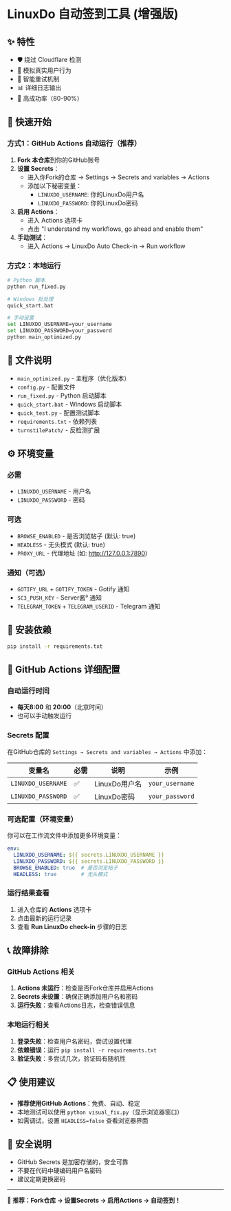# LinuxDo 自动签到工具 (增强版)

## ✨ 特性

- 🛡️ 绕过 Cloudflare 检测
- 🤖 模拟真实用户行为
- 🔄 智能重试机制
- 📊 详细日志输出
- 🎯 高成功率（80-90%）

## 🚀 快速开始

### 方式1：GitHub Actions 自动运行（推荐）
1. **Fork 本仓库**到你的GitHub账号
2. **设置 Secrets**：
   - 进入你Fork的仓库 → Settings → Secrets and variables → Actions
   - 添加以下秘密变量：
     - `LINUXDO_USERNAME`: 你的LinuxDo用户名
     - `LINUXDO_PASSWORD`: 你的LinuxDo密码
3. **启用 Actions**：
   - 进入 Actions 选项卡
   - 点击 "I understand my workflows, go ahead and enable them"
4. **手动测试**：
   - 进入 Actions → LinuxDo Auto Check-in → Run workflow

### 方式2：本地运行
```bash
# Python 脚本
python run_fixed.py

# Windows 批处理
quick_start.bat

# 手动设置
set LINUXDO_USERNAME=your_username
set LINUXDO_PASSWORD=your_password
python main_optimized.py
```

## 📁 文件说明

- `main_optimized.py` - 主程序（优化版本）
- `config.py` - 配置文件
- `run_fixed.py` - Python 启动脚本
- `quick_start.bat` - Windows 启动脚本
- `quick_test.py` - 配置测试脚本
- `requirements.txt` - 依赖列表
- `turnstilePatch/` - 反检测扩展

## ⚙️ 环境变量

### 必需
- `LINUXDO_USERNAME` - 用户名
- `LINUXDO_PASSWORD` - 密码

### 可选
- `BROWSE_ENABLED` - 是否浏览帖子 (默认: true)
- `HEADLESS` - 无头模式 (默认: true)
- `PROXY_URL` - 代理地址 (如: http://127.0.0.1:7890)

### 通知（可选）
- `GOTIFY_URL` + `GOTIFY_TOKEN` - Gotify 通知
- `SC3_PUSH_KEY` - Server酱³ 通知
- `TELEGRAM_TOKEN` + `TELEGRAM_USERID` - Telegram 通知

## 🔧 安装依赖

```bash
pip install -r requirements.txt
```

## 🤖 GitHub Actions 详细配置

### 自动运行时间
- **每天8:00** 和 **20:00**（北京时间）
- 也可以手动触发运行

### Secrets 配置
在GitHub仓库的 `Settings → Secrets and variables → Actions` 中添加：

| 变量名 | 必需 | 说明 | 示例 |
|--------|------|------|------|
| `LINUXDO_USERNAME` | ✅ | LinuxDo用户名 | `your_username` |
| `LINUXDO_PASSWORD` | ✅ | LinuxDo密码 | `your_password` |

### 可选配置（环境变量）
你可以在工作流文件中添加更多环境变量：

```yaml
env:
  LINUXDO_USERNAME: ${{ secrets.LINUXDO_USERNAME }}
  LINUXDO_PASSWORD: ${{ secrets.LINUXDO_PASSWORD }}
  BROWSE_ENABLED: true  # 是否浏览帖子
  HEADLESS: true        # 无头模式
```

### 运行结果查看
1. 进入仓库的 **Actions** 选项卡
2. 点击最新的运行记录
3. 查看 **Run LinuxDo check-in** 步骤的日志

## 📞 故障排除

### GitHub Actions 相关
1. **Actions 未运行**：检查是否Fork仓库并启用Actions
2. **Secrets 未设置**：确保正确添加用户名和密码
3. **运行失败**：查看Actions日志，检查错误信息

### 本地运行相关
1. **登录失败**：检查用户名密码，尝试设置代理
2. **依赖错误**：运行 `pip install -r requirements.txt`
3. **验证失败**：多尝试几次，验证码有随机性

## 📋 使用建议

- **推荐使用GitHub Actions**：免费、自动、稳定
- 本地测试可以使用 `python visual_fix.py`（显示浏览器窗口）
- 如需调试，设置 `HEADLESS=false` 查看浏览器界面

## 🔐 安全说明

- GitHub Secrets 是加密存储的，安全可靠
- 不要在代码中硬编码用户名密码
- 建议定期更换密码

---

**🎯 推荐：Fork仓库 → 设置Secrets → 启用Actions → 自动签到！**
